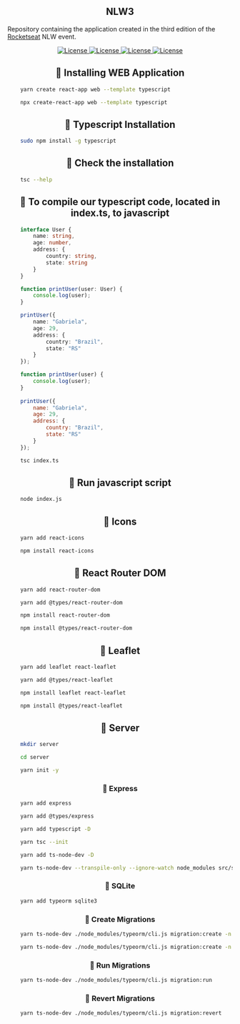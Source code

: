 <h2 align="center">NLW3</h1>

Repository containing the application created in the third edition of the <a href="https://rocketseat.com.br">Rocketseat</a> NLW event.

<p align="center">
    <a href="https://opensource.org/licenses/MIT">
        <img alt="License" src="https://img.shields.io/badge/License-MIT-yellow.svg">
    </a>
    <a href="#">
        <img alt="License" src="https://img.shields.io/github/languages/count/MagicalStrangeQuark/NLW3">
    </a>
    <a href="#">
        <img alt="License" src="https://img.shields.io/github/last-commit/MagicalStrangeQuark/NLW3">
    </a>
    <a href="#">
        <img alt="License" src="https://img.shields.io/github/followers/MagicalStrangeQuark?style=social">
    </a>
</p>

<h2 align="center">🔏 Installing WEB Application</h2>

```bash
    yarn create react-app web --template typescript
```

```bash
    npx create-react-app web --template typescript
```

<h2 align="center">🔏 Typescript Installation</h2>

```bash
    sudo npm install -g typescript
```

<h2 align="center">🔏 Check the installation</h2>

```bash
    tsc --help
```

<h2 align="center">🔏 To compile our typescript code, located in index.ts, to javascript</h2>

```typescript
    interface User {
        name: string,
        age: number,
        address: {
            country: string,
            state: string
        }
    }

    function printUser(user: User) {
        console.log(user);
    }

    printUser({
        name: "Gabriela",
        age: 29,
        address: {
            country: "Brazil",
            state: "RS"
        }
    });
```

```javascript
    function printUser(user) {
        console.log(user);
    }
    
    printUser({
        name: "Gabriela",
        age: 29,
        address: {
            country: "Brazil",
            state: "RS"
        }
    });
```

```bash
    tsc index.ts
```

<h2 align="center">🔏 Run javascript script</h2>

```bash
    node index.js
```

<h2 align="center">🔏 Icons</h2>

```bash
    yarn add react-icons
```

```bash
    npm install react-icons
```

<h2 align="center">🔏 React Router DOM</h2>

```bash
    yarn add react-router-dom

    yarn add @types/react-router-dom
```

```bash
    npm install react-router-dom

    npm install @types/react-router-dom
```

<h2 align="center">🔏 Leaflet</h2>

```bash
    yarn add leaflet react-leaflet

    yarn add @types/react-leaflet
```

```bash
    npm install leaflet react-leaflet

    npm install @types/react-leaflet
```

<h2 align="center">🔏 Server</h2>

```bash
    mkdir server

    cd server

    yarn init -y
```

<h3 align="center">🔏 Express</h3>

```bash
    yarn add express

    yarn add @types/express
```

```bash
    yarn add typescript -D

    yarn tsc --init

    yarn add ts-node-dev -D
```

```bash
    yarn ts-node-dev --transpile-only --ignore-watch node_modules src/server.ts
```

<h3 align="center">🔏 SQLite</h3>

```bash
    yarn add typeorm sqlite3
```

<h3 align="center">🔏 Create Migrations</h3>

```bash
    yarn ts-node-dev ./node_modules/typeorm/cli.js migration:create -n create_orphanages_table

    yarn ts-node-dev ./node_modules/typeorm/cli.js migration:create -n create_images_table
```

<h3 align="center">🔏 Run Migrations</h3>

```bash
    yarn ts-node-dev ./node_modules/typeorm/cli.js migration:run
```

<h3 align="center">🔏 Revert Migrations</h3>

```bash
    yarn ts-node-dev ./node_modules/typeorm/cli.js migration:revert
```